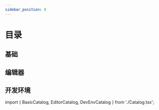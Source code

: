 ```yaml
---
sidebar_position: 0
---
```


# 目录

## 基础

<BasicCatalog />

## 编辑器

<EditorCatalog />

## 开发环境

<DevEnvCatalog />

import { BasicCatalog, EditorCatalog, DevEnvCatalog } from './Catalog.tsx';
